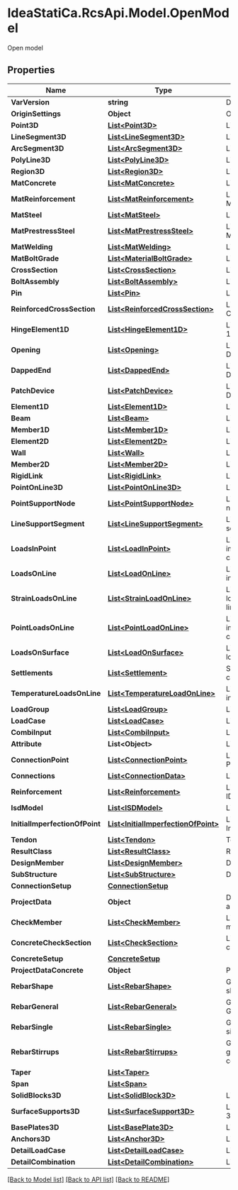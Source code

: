 # IdeaStatiCa.RcsApi.Model.OpenModel
Open model

## Properties

Name | Type | Description | Notes
------------ | ------------- | ------------- | -------------
**VarVersion** | **string** | Data format version | [optional] 
**OriginSettings** | **Object** | OriginProject | [optional] 
**Point3D** | [**List&lt;Point3D&gt;**](Point3D.md) | List of Point3D | [optional] 
**LineSegment3D** | [**List&lt;LineSegment3D&gt;**](LineSegment3D.md) | List of LineSegment3D | [optional] 
**ArcSegment3D** | [**List&lt;ArcSegment3D&gt;**](ArcSegment3D.md) | List of ArcSegment3D | [optional] 
**PolyLine3D** | [**List&lt;PolyLine3D&gt;**](PolyLine3D.md) | List of PolyLine3D | [optional] 
**Region3D** | [**List&lt;Region3D&gt;**](Region3D.md) | List of Region3D | [optional] 
**MatConcrete** | [**List&lt;MatConcrete&gt;**](MatConcrete.md) | List of MatConcrete | [optional] 
**MatReinforcement** | [**List&lt;MatReinforcement&gt;**](MatReinforcement.md) | List of MatReinforcement | [optional] 
**MatSteel** | [**List&lt;MatSteel&gt;**](MatSteel.md) | List of MatSteel | [optional] 
**MatPrestressSteel** | [**List&lt;MatPrestressSteel&gt;**](MatPrestressSteel.md) | List of MatPrestressSteel | [optional] 
**MatWelding** | [**List&lt;MatWelding&gt;**](MatWelding.md) | List of MatWelding | [optional] 
**MatBoltGrade** | [**List&lt;MaterialBoltGrade&gt;**](MaterialBoltGrade.md) | List of BoltGrades | [optional] 
**CrossSection** | [**List&lt;CrossSection&gt;**](CrossSection.md) | List of CrossSection | [optional] 
**BoltAssembly** | [**List&lt;BoltAssembly&gt;**](BoltAssembly.md) | List of BoltAssemblys | [optional] 
**Pin** | [**List&lt;Pin&gt;**](Pin.md) | List of Pins | [optional] 
**ReinforcedCrossSection** | [**List&lt;ReinforcedCrossSection&gt;**](ReinforcedCrossSection.md) | List of Reinforced CrossSection | [optional] 
**HingeElement1D** | [**List&lt;HingeElement1D&gt;**](HingeElement1D.md) | List of hinge elements 1D | [optional] 
**Opening** | [**List&lt;Opening&gt;**](Opening.md) | List of openings for Detail | [optional] 
**DappedEnd** | [**List&lt;DappedEnd&gt;**](DappedEnd.md) | List of dapped ends in Detail | [optional] 
**PatchDevice** | [**List&lt;PatchDevice&gt;**](PatchDevice.md) | List of dapped ends in Detail | [optional] 
**Element1D** | [**List&lt;Element1D&gt;**](Element1D.md) | List of Elements 1D | [optional] 
**Beam** | [**List&lt;Beam&gt;**](Beam.md) | List of Elements 1D | [optional] 
**Member1D** | [**List&lt;Member1D&gt;**](Member1D.md) | List of Member 1D | [optional] 
**Element2D** | [**List&lt;Element2D&gt;**](Element2D.md) | List of Elements 2D | [optional] 
**Wall** | [**List&lt;Wall&gt;**](Wall.md) | List of Elements 2D | [optional] 
**Member2D** | [**List&lt;Member2D&gt;**](Member2D.md) | List of Member 2D | [optional] 
**RigidLink** | [**List&lt;RigidLink&gt;**](RigidLink.md) | List of Rigid link | [optional] 
**PointOnLine3D** | [**List&lt;PointOnLine3D&gt;**](PointOnLine3D.md) | List of Point on line 3D | [optional] 
**PointSupportNode** | [**List&lt;PointSupportNode&gt;**](PointSupportNode.md) | List of Point support in node | [optional] 
**LineSupportSegment** | [**List&lt;LineSupportSegment&gt;**](LineSupportSegment.md) | List of Line support on segment | [optional] 
**LoadsInPoint** | [**List&lt;LoadInPoint&gt;**](LoadInPoint.md) | List of point load impulses in this load case | [optional] 
**LoadsOnLine** | [**List&lt;LoadOnLine&gt;**](LoadOnLine.md) | List of line load impulses in this load case | [optional] 
**StrainLoadsOnLine** | [**List&lt;StrainLoadOnLine&gt;**](StrainLoadOnLine.md) | List of generalized strain load impulses along the line in this load case. | [optional] 
**PointLoadsOnLine** | [**List&lt;PointLoadOnLine&gt;**](PointLoadOnLine.md) | List of point load impulses in this load case | [optional] 
**LoadsOnSurface** | [**List&lt;LoadOnSurface&gt;**](LoadOnSurface.md) | List surafce load in this load case | [optional] 
**Settlements** | [**List&lt;Settlement&gt;**](Settlement.md) | Settlements in this load case | [optional] 
**TemperatureLoadsOnLine** | [**List&lt;TemperatureLoadOnLine&gt;**](TemperatureLoadOnLine.md) | List of temperature load in this load case | [optional] 
**LoadGroup** | [**List&lt;LoadGroup&gt;**](LoadGroup.md) | List of Load groups | [optional] 
**LoadCase** | [**List&lt;LoadCase&gt;**](LoadCase.md) | List of Load cases | [optional] 
**CombiInput** | [**List&lt;CombiInput&gt;**](CombiInput.md) | List of Combinations | [optional] 
**Attribute** | **List&lt;Object&gt;** | List of attributes | [optional] 
**ConnectionPoint** | [**List&lt;ConnectionPoint&gt;**](ConnectionPoint.md) | List of Connection Points | [optional] 
**Connections** | [**List&lt;ConnectionData&gt;**](ConnectionData.md) | List of Connection data | [optional] 
**Reinforcement** | [**List&lt;Reinforcement&gt;**](Reinforcement.md) | List of reinforcement in IDEA StatiCa Detail | [optional] 
**IsdModel** | [**List&lt;ISDModel&gt;**](ISDModel.md) | List of Details | [optional] 
**InitialImperfectionOfPoint** | [**List&lt;InitialImperfectionOfPoint&gt;**](InitialImperfectionOfPoint.md) | List of InitialmperfectionOfPoint | [optional] 
**Tendon** | [**List&lt;Tendon&gt;**](Tendon.md) | Tendon | [optional] 
**ResultClass** | [**List&lt;ResultClass&gt;**](ResultClass.md) | Result Class | [optional] 
**DesignMember** | [**List&lt;DesignMember&gt;**](DesignMember.md) | Design Member | [optional] 
**SubStructure** | [**List&lt;SubStructure&gt;**](SubStructure.md) | Design Member | [optional] 
**ConnectionSetup** | [**ConnectionSetup**](ConnectionSetup.md) |  | [optional] 
**ProjectData** | **Object** | Defines certain data about user project. | [optional] 
**CheckMember** | [**List&lt;CheckMember&gt;**](CheckMember.md) | List of the Check members | [optional] 
**ConcreteCheckSection** | [**List&lt;CheckSection&gt;**](CheckSection.md) | List of the concrete check section | [optional] 
**ConcreteSetup** | [**ConcreteSetup**](ConcreteSetup.md) |  | [optional] 
**ProjectDataConcrete** | **Object** | Project data concrete | [optional] 
**RebarShape** | [**List&lt;RebarShape&gt;**](RebarShape.md) | Gets or sets the rebars shapes | [optional] 
**RebarGeneral** | [**List&lt;RebarGeneral&gt;**](RebarGeneral.md) | Gets or sets the rebar General collection | [optional] 
**RebarSingle** | [**List&lt;RebarSingle&gt;**](RebarSingle.md) | Gets or sets the rebar single collection | [optional] 
**RebarStirrups** | [**List&lt;RebarStirrups&gt;**](RebarStirrups.md) | Gets or sets the rebar group (stirrups) collection | [optional] 
**Taper** | [**List&lt;Taper&gt;**](Taper.md) |  | [optional] 
**Span** | [**List&lt;Span&gt;**](Span.md) |  | [optional] 
**SolidBlocks3D** | [**List&lt;SolidBlock3D&gt;**](SolidBlock3D.md) | List of Solid Blocks 3D | [optional] 
**SurfaceSupports3D** | [**List&lt;SurfaceSupport3D&gt;**](SurfaceSupport3D.md) | List of Surface Supports 3D | [optional] 
**BasePlates3D** | [**List&lt;BasePlate3D&gt;**](BasePlate3D.md) | List of Base Plates 3D | [optional] 
**Anchors3D** | [**List&lt;Anchor3D&gt;**](Anchor3D.md) | List of Anchors 3D | [optional] 
**DetailLoadCase** | [**List&lt;DetailLoadCase&gt;**](DetailLoadCase.md) | List of Load cases | [optional] 
**DetailCombination** | [**List&lt;DetailCombination&gt;**](DetailCombination.md) | List of Combinations | [optional] 

[[Back to Model list]](../README.md#documentation-for-models) [[Back to API list]](../README.md#documentation-for-api-endpoints) [[Back to README]](../README.md)


